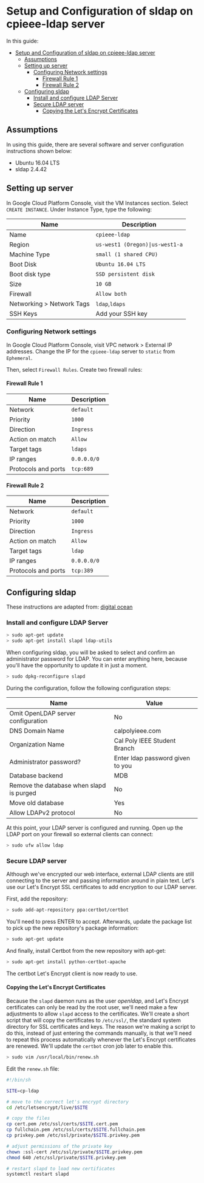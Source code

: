 # Setup and Configuration of sldap on cpieee-ldap server

In this guide:

* [Setup and Configuration of sldap on cpieee-ldap server](#setup-and-configuration-of-sldap-on-cpieee-ldap-server)
    * [Assumptions](#assumptions)
    * [Setting up server](#setting-up-server)
        * [Configuring Network settings](#configuring-network-settings)
            * [Firewall Rule 1](#firewall-rule-1)
            * [Firewall Rule 2](#firewall-rule-2)
    * [Configuring sldap](#configuring-sldap)
        * [Install and configure LDAP Server](#install-and-configure-ldap-server)
        * [Secure LDAP server](#secure-ldap-server)
            * [Copying the Let's Encrypt Certificates](#copying-the-lets-encrypt-certificates)

## Assumptions

In using this guide, there are several software and server configuration instructions shown below:

* Ubuntu 16.04 LTS
* sldap 2.4.42

## Setting up server

In Google Cloud Platform Console, visit the VM Instances section. Select `CREATE INSTANCE`. Under Instance Type, type the following:

Name|Description
---|---
Name|`cpieee-ldap`
Region|`us-west1 (Oregon)\|us-west1-a`
Machine Type|`small (1 shared CPU)`
Boot Disk|`Ubuntu 16.04 LTS`
Boot disk type|`SSD persistent disk`
Size|`10 GB`
Firewall|`Allow both`
Networking \> Network Tags|`ldap`,`ldaps`
SSH Keys|Add your SSH key

### Configuring Network settings

In Google Cloud Platform Console, visit VPC network > External IP addresses. Change the IP for the `cpieee-ldap` server to `static` from `Ephemeral`.

Then, select `Firewall Rules`. Create two firewall rules:

#### Firewall Rule 1

Name | Description
---|---
Network|`default`
Priority|`1000`
Direction|`Ingress`
Action on match|`Allow`
Target tags|`ldaps`
IP ranges|`0.0.0.0/0`
Protocols and ports|`tcp:689`

#### Firewall Rule 2

Name | Description
---|---
Network|`default`
Priority|`1000`
Direction|`Ingress`
Action on match|`Allow`
Target tags|`ldap`
IP ranges|`0.0.0.0/0`
Protocols and ports|`tcp:389`

## Configuring sldap

These instructions are adapted from: [digital ocean](https://www.digitalocean.com/community/tutorials/how-to-install-and-configure-openldap-and-phpldapadmin-on-ubuntu-16-04)

### Install and configure LDAP Server

```bash
> sudo apt-get update
> sudo apt-get install slapd ldap-utils
```

When configuring sldap, you will be asked to select and confirm an administrator password for LDAP. You can enter anything here, because you'll have the opportunity to update it in just a moment.

```bash
> sudo dpkg-reconfigure slapd
```

During the configuration, follow the following configuration steps:

Name|Value
---|---
Omit OpenLDAP server configuration|No
DNS Domain Name|calpolyieee.com
Organization Name|Cal Poly IEEE Student Branch
Administrator password?|Enter ldap password given to you
Database backend|MDB
Remove the database when slapd is purged|No
Move old database|Yes
Allow LDAPv2 protocol|No

At this point, your LDAP server is configured and running. Open up the LDAP port on your firewall so external clients can connect:

```bash
> sudo ufw allow ldap
```

### Secure LDAP server

Although we've encrypted our web interface, external LDAP clients are still connecting to the server and passing information around in plain text. Let's use our Let's Encrypt SSL certificates to add encryption to our LDAP server.

First, add the repository:

```bash
> sudo add-apt-repository ppa:certbot/certbot
```

You'll need to press ENTER to accept. Afterwards, update the package list to pick up the new repository's package information:

```bash
> sudo apt-get update
```

And finally, install Certbot from the new repository with apt-get:

```bash
> sudo apt-get install python-certbot-apache
```

The certbot Let's Encrypt client is now ready to use.

#### Copying the Let's Encrypt Certificates

Because the `slapd` daemon runs as the user _openldap_, and Let's Encrypt certificates can only be read by the root user, we'll need make a few adjustments to allow `slapd` access to the certificates. We'll create a short script that will copy the certificates to `/etc/ssl/`, the standard system directory for SSL certificates and keys. The reason we're making a script to do this, instead of just entering the commands manually, is that we'll need to repeat this process automatically whenever the Let's Encrypt certificates are renewed. We'll update the `certbot` cron job later to enable this.

```bash
> sudo vim /usr/local/bin/renew.sh
```

Edit the `renew.sh` file:

```bash
#!/bin/sh

SITE=cp-ldap

# move to the correct let's encrypt directory
cd /etc/letsencrypt/live/$SITE

# copy the files
cp cert.pem /etc/ssl/certs/$SITE.cert.pem
cp fullchain.pem /etc/ssl/certs/$SITE.fullchain.pem
cp privkey.pem /etc/ssl/private/$SITE.privkey.pem

# adjust permissions of the private key
chown :ssl-cert /etc/ssl/private/$SITE.privkey.pem
chmod 640 /etc/ssl/private/$SITE.privkey.pem

# restart slapd to load new certificates
systemctl restart slapd
```
